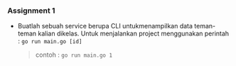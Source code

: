 ### Assignment 1

- Buatlah sebuah service berupa CLI untukmenampilkan data teman-teman kalian dikelas.
  Untuk menjalankan project menggunakan perintah : `go run main.go [id]`
  > contoh : `go run main.go 1`
